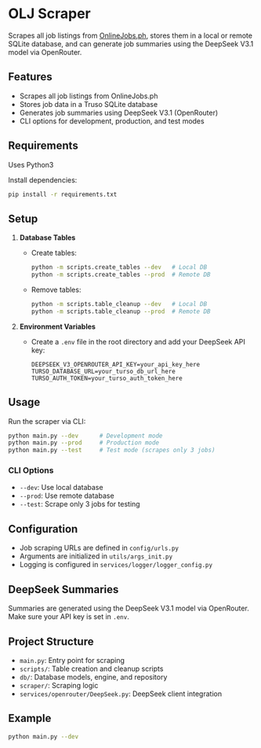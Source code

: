 
# OLJ Scraper

Scrapes all job listings from [OnlineJobs.ph](https://www.onlinejobs.ph), stores them in a local or remote SQLite database, and can generate job summaries using the DeepSeek V3.1 model via OpenRouter.

## Features
- Scrapes all job listings from OnlineJobs.ph
- Stores job data in a Truso SQLite database
- Generates job summaries using DeepSeek V3.1 (OpenRouter)
- CLI options for development, production, and test modes

## Requirements
Uses Python3

Install dependencies:

```bash
pip install -r requirements.txt
```

## Setup
1. **Database Tables**
	 - Create tables:
		 ```bash
		 python -m scripts.create_tables --dev   # Local DB
		 python -m scripts.create_tables --prod  # Remote DB
		 ```
	 - Remove tables:
		 ```bash
		 python -m scripts.table_cleanup --dev   # Local DB
		 python -m scripts.table_cleanup --prod  # Remote DB
		 ```

2. **Environment Variables**
	 - Create a `.env` file in the root directory and add your DeepSeek API key:
		 ```env
		 DEEPSEEK_V3_OPENROUTER_API_KEY=your_api_key_here
         TURSO_DATABASE_URL=your_turso_db_url_here
         TURSO_AUTH_TOKEN=your_turso_auth_token_here
		 ```

## Usage
Run the scraper via CLI:

```bash
python main.py --dev      # Development mode
python main.py --prod     # Production mode
python main.py --test     # Test mode (scrapes only 3 jobs)
```

### CLI Options
- `--dev`: Use local database
- `--prod`: Use remote database
- `--test`: Scrape only 3 jobs for testing

## Configuration
- Job scraping URLs are defined in `config/urls.py`
- Arguments are initialized in `utils/args_init.py`
- Logging is configured in `services/logger/logger_config.py`

## DeepSeek Summaries
Summaries are generated using the DeepSeek V3.1 model via OpenRouter. Make sure your API key is set in `.env`.

## Project Structure
- `main.py`: Entry point for scraping
- `scripts/`: Table creation and cleanup scripts
- `db/`: Database models, engine, and repository
- `scraper/`: Scraping logic
- `services/openrouter/DeepSeek.py`: DeepSeek client integration

## Example
```bash
python main.py --dev
```